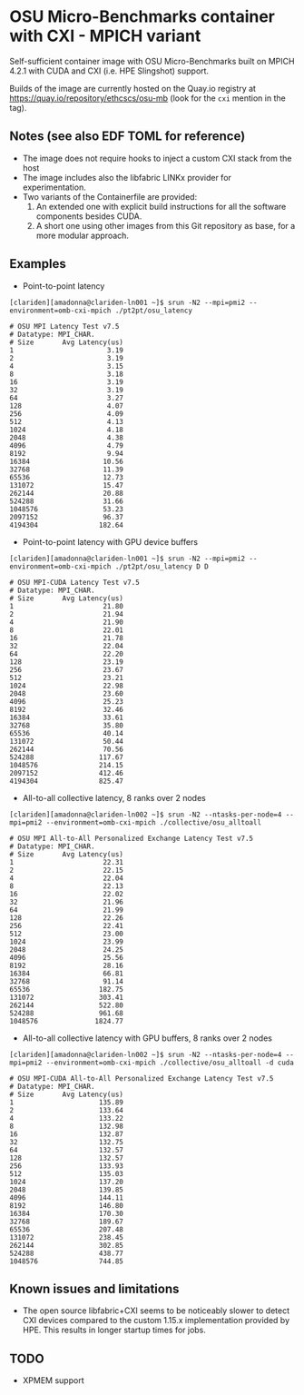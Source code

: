 # OSU Micro-Benchmarks container with CXI - MPICH variant

Self-sufficient container image with OSU Micro-Benchmarks built on MPICH 4.2.1 with CUDA and CXI (i.e. HPE Slingshot) support.

Builds of the image are currently hosted on the Quay.io registry at https://quay.io/repository/ethcscs/osu-mb (look for the `cxi` mention in the tag).

## Notes (see also EDF TOML for reference)
- The image does not require hooks to inject a custom CXI stack from the host
- The image includes also the libfabric LINKx provider for experimentation.
- Two variants of the Containerfile are provided:
    1. An extended one with explicit build instructions for all the software components besides CUDA.
    2. A short one using other images from this Git repository as base, for a more modular approach.

## Examples

- Point-to-point latency
```
[clariden][amadonna@clariden-ln001 ~]$ srun -N2 --mpi=pmi2 --environment=omb-cxi-mpich ./pt2pt/osu_latency

# OSU MPI Latency Test v7.5
# Datatype: MPI_CHAR.
# Size       Avg Latency(us)
1                       3.19
2                       3.19
4                       3.15
8                       3.18
16                      3.19
32                      3.19
64                      3.27
128                     4.07
256                     4.09
512                     4.13
1024                    4.18
2048                    4.38
4096                    4.79
8192                    9.94
16384                  10.56
32768                  11.39
65536                  12.73
131072                 15.47
262144                 20.88
524288                 31.66
1048576                53.23
2097152                96.37
4194304               182.64
```

- Point-to-point latency with GPU device buffers
```
[clariden][amadonna@clariden-ln001 ~]$ srun -N2 --mpi=pmi2 --environment=omb-cxi-mpich ./pt2pt/osu_latency D D

# OSU MPI-CUDA Latency Test v7.5
# Datatype: MPI_CHAR.
# Size       Avg Latency(us)
1                      21.80
2                      21.94
4                      21.90
8                      22.01
16                     21.78
32                     22.04
64                     22.20
128                    23.19
256                    23.67
512                    23.21
1024                   22.98
2048                   23.60
4096                   25.23
8192                   32.46
16384                  33.61
32768                  35.80
65536                  40.14
131072                 50.44
262144                 70.56
524288                117.67
1048576               214.15
2097152               412.46
4194304               825.47
```

- All-to-all collective latency, 8 ranks over 2 nodes
```
[clariden][amadonna@clariden-ln002 ~]$ srun -N2 --ntasks-per-node=4 --mpi=pmi2 --environment=omb-cxi-mpich ./collective/osu_alltoall

# OSU MPI All-to-All Personalized Exchange Latency Test v7.5
# Datatype: MPI_CHAR.
# Size       Avg Latency(us)
1                      22.31
2                      22.15
4                      22.04
8                      22.13
16                     22.02
32                     21.96
64                     21.99
128                    22.26
256                    22.41
512                    23.00
1024                   23.99
2048                   24.25
4096                   25.56
8192                   28.16
16384                  66.81
32768                  91.14
65536                 182.75
131072                303.41
262144                522.80
524288                961.68
1048576              1824.77
```

- All-to-all collective latency with GPU buffers, 8 ranks over 2 nodes
```
[clariden][amadonna@clariden-ln002 ~]$ srun -N2 --ntasks-per-node=4 --mpi=pmi2 --environment=omb-cxi-mpich ./collective/osu_alltoall -d cuda

# OSU MPI-CUDA All-to-All Personalized Exchange Latency Test v7.5
# Datatype: MPI_CHAR.
# Size       Avg Latency(us)
1                     135.89
2                     133.64
4                     133.22
8                     132.98
16                    132.87
32                    132.75
64                    132.57
128                   132.57
256                   133.93
512                   135.03
1024                  137.20
2048                  139.85
4096                  144.11
8192                  146.80
16384                 170.30
32768                 189.67
65536                 207.48
131072                238.45
262144                302.85
524288                438.77
1048576               744.85
```

## Known issues and limitations
- The open source libfabric+CXI seems to be noticeably slower to detect CXI devices compared to the custom 1.15.x implementation provided by HPE. This results in longer startup times for jobs.

## TODO

- XPMEM support
